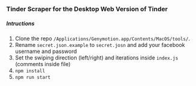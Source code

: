 ### Tinder Scraper for the Desktop Web Version of Tinder

##### Intructions

1. Clone the repo `/Applications/Genymotion.app/Contents/MacOS/tools/`.
2. Rename `secret.json.example` to `secret.josn` and add your facebook username and password
3. Set the swiping direction (left/right) and iterations inside `index.js` (comments inside file)
4. `npm install`
5. `npm run start`